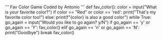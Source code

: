 
'''
Fav Color Game
Coded by Antonio
'''
def fav_color():
	color = input("What is your favorite color?")
	if color == "Red" or color == 'red':
		print("That's my favorite color too!")
	else:
		print(f"{color} is also a good color")
	while True:
		go_again = input("Would you like to go again? y/N\")
		if go_again == 'y' or go_again == 'Y':
			fav_color()
		elif go_again == 'n' or go_again == 'N':
			print("Goodbye")
			break
fav_color()